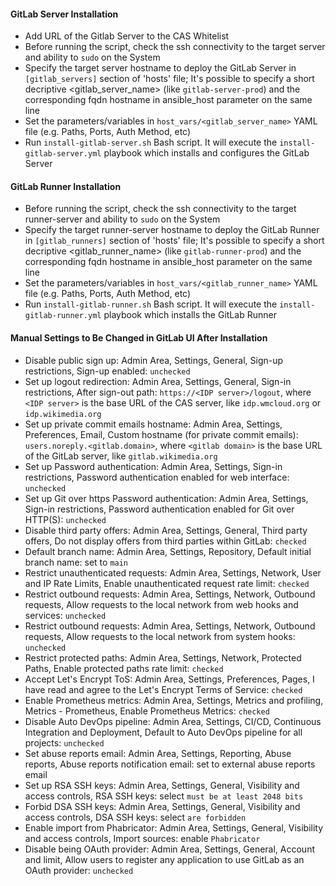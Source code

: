 #### GitLab Server Installation

* Add URL of the Gitlab Server to the CAS Whitelist
* Before running the script, check the ssh connectivity to the target server and ability to `sudo` on the System
* Specify the target server hostname to deploy the GitLab Server in `[gitlab_servers]` section of 'hosts' file;
  It's possible to specify a short decriptive <gitlab_server_name> (like `gitlab-server-prod`) and the corresponding
  fqdn hostname in ansible_host parameter on the same line
* Set the parameters/variables in `host_vars/<gitlab_server_name>` YAML file (e.g. Paths, Ports, Auth Method, etc)
* Run `install-gitlab-server.sh` Bash script. It will execute the `install-gitlab-server.yml` playbook which installs and configures the GitLab Server

#### GitLab Runner Installation

* Before running the script, check the ssh connectivity to the target runner-server and ability to `sudo` on the System
* Specify the target runner-server hostname to deploy the GitLab Runner in `[gitlab_runners]` section of 'hosts' file;
  It's possible to specify a short decriptive <gitlab_runner_name> (like `gitlab-runner-prod`) and the corresponding
  fqdn hostname in ansible_host parameter on the same line
* Set the parameters/variables in `host_vars/<gitlab_runner_name>` YAML file (e.g. Paths, Ports, Auth Method, etc)
* Run `install-gitlab-runner.sh` Bash script. It will execute the `install-gitlab-runner.yml` playbook which installs the GitLab Runner

#### Manual Settings to Be Changed in GitLab UI After Installation

* Disable public sign up: Admin Area, Settings, General, Sign-up restrictions, Sign-up enabled: `unchecked`
* Set up logout redirection: Admin Area, Settings, General, Sign-in restrictions, After sign-out path: `https://<IDP server>/logout`,
  where `<IDP server>` is the base URL of the CAS server, like `idp.wmcloud.org` or `idp.wikimedia.org`
* Set up private commit emails hostname: Admin Area, Settings, Preferences, Email, Custom hostname (for private commit emails):
  `users.noreply.<gitlab.domain>`, where `<gitlab domain>` is the base URL of the GitLab server, like `gitlab.wikimedia.org`
* Set up Password authentication: Admin Area, Settings, Sign-in restrictions, Password authentication enabled for web interface: `unchecked`
* Set up Git over https Password authentication: Admin Area, Settings, Sign-in restrictions, Password authentication enabled for Git over HTTP(S): `unchecked`
* Disable third party offers: Admin Area, Settings, General, Third party offers, Do not display offers from third parties within GitLab: `checked`
* Default branch name: Admin Area, Settings, Repository, Default initial branch name: set to `main`
* Restrict unauthenticated requests: Admin Area, Settings, Network, User and IP Rate Limits, Enable unauthenticated request rate limit: `checked`
* Restrict outbound requests: Admin Area, Settings, Network, Outbound requests, Allow requests to the local network from web hooks and services: `unchecked`
* Restrict outbound requests: Admin Area, Settings, Network, Outbound requests, Allow requests to the local network from system hooks: `unchecked`
* Restrict protected paths: Admin Area, Settings, Network, Protected Paths, Enable protected paths rate limit: `checked`
* Accept Let's Encrypt ToS: Admin Area, Settings, Preferences, Pages, I have read and agree to the Let's Encrypt Terms of Service: `checked`
* Enable Prometheus metrics: Admin Area, Settings, Metrics and profiling, Metrics - Prometheus, Enable Prometheus Metrics: `checked`
* Disable Auto DevOps pipeline: Admin Area, Settings, CI/CD, Continuous Integration and Deployment, Default to Auto DevOps pipeline for all projects: `unchecked`
* Set abuse reports email: Admin Area, Settings, Reporting, Abuse reports, Abuse reports notification email: set to external abuse reports email
* Set up RSA SSH keys: Admin Area, Settings, General, Visibility and access controls, RSA SSH keys: select `must be at least 2048 bits`
* Forbid DSA SSH keys: Admin Area, Settings, General, Visibility and access controls, DSA SSH keys: select `are forbidden`
* Enable import from Phabricator: Admin Area, Settings, General, Visibility and access controls, Import sources: enable `Phabricator`
* Disable being OAuth provider: Admin Area, Settings, General, Account and limit, Allow users to register any application to use GitLab as an OAuth provider: `unchecked`

